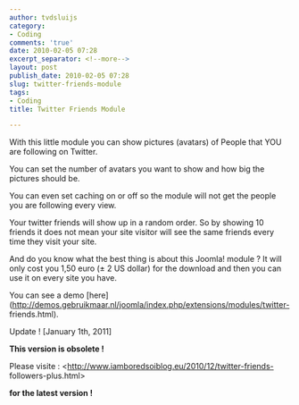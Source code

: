 ```yaml
---
author: tvdsluijs
category:
- Coding
comments: 'true'
date: 2010-02-05 07:28
excerpt_separator: <!--more-->
layout: post
publish_date: 2010-02-05 07:28
slug: twitter-friends-module
tags:
- Coding
title: Twitter Friends Module

---
```

With this little module you can show pictures (avatars) of People that YOU are
following on Twitter.

You can set the number of avatars you want to show and how big the pictures
should be.  
  
You can even set caching on or off so the module will not get the people you
are following every view.

Your twitter friends will show up in a random order. So by showing 10 friends
it does not mean your site visitor will see the same friends every time they
visit your site.

And do you know what the best thing is about this Joomla! module ? It will
only cost you 1,50 euro (± 2 US dollar) for the download and then you can use
it on every site you have.

You can see a demo
[here](http://demos.gebruikmaar.nl/joomla/index.php/extensions/modules/twitter-
friends.html).

Update ! [January 1th, 2011]

 **This version is obsolete !**

Please visite : <http://www.iamboredsoiblog.eu/2010/12/twitter-friends-
followers-plus.html>

**for the latest version !**

